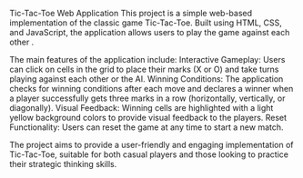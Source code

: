 Tic-Tac-Toe Web Application
This project is a simple web-based implementation of the classic game Tic-Tac-Toe. Built using HTML, CSS, and JavaScript, the application allows users to play the game against each other .

The main features of the application include:
Interactive Gameplay: Users can click on cells in the grid to place their marks (X or O) and take turns playing against each other or the AI.
Winning Conditions: The application checks for winning conditions after each move and declares a winner when a player successfully gets three marks in a row (horizontally, vertically, or diagonally).
Visual Feedback: Winning cells are highlighted with a light yellow background colors to provide visual feedback to the players.
Reset Functionality: Users can reset the game at any time to start a new match.

The project aims to provide a user-friendly and engaging implementation of Tic-Tac-Toe, suitable for both casual players and those looking to practice their strategic thinking skills.
